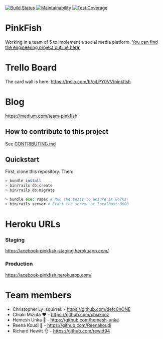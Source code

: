 [![Build Status](https://travis-ci.org/Hemesh-Unka/acebook-pinkfish.svg?branch=production)](https://travis-ci.org/Hemesh-Unka/acebook-pinkfish)
[![Maintainability](https://api.codeclimate.com/v1/badges/9eaa847ec7745c2b8852/maintainability)](https://codeclimate.com/github/Hemesh-Unka/acebook-pinkfish/maintainability)
[![Test Coverage](https://api.codeclimate.com/v1/badges/9eaa847ec7745c2b8852/test_coverage)](https://codeclimate.com/github/Hemesh-Unka/acebook-pinkfish/test_coverage)

# PinkFish
Working in a team of 5 to implement a social media platform. [You can find the engineering project outline here.](https://github.com/makersacademy/course/tree/master/engineering_projects/rails)

# Trello Board
The card wall is here: https://trello.com/b/oiLPY0VV/pinkfish

# Blog
https://medium.com/team-pinkfish

## How to contribute to this project
See [CONTRIBUTING.md](CONTRIBUTING.md)

## Quickstart

First, clone this repository. Then:

```bash
> bundle install
> bin/rails db:create
> bin/rails db:migrate

> bundle exec rspec # Run the tests to ensure it works
> bin/rails server # Start the server at localhost:3000
```
# Heroku URLs
### Staging
https://acebook-pinkfish-staging.herokuapp.com/

### Production
https://acebook-pinkfish.herokuapp.com/

# Team members
- Christopher Ly :squirrel: - https://github.com/defc0nONE
- Chiaki Mizuta :heart: - https://github.com/chiakimz
- Hemesh Unka :tiger: - https://github.com/hemesh-unka
- Reena Koudi :rowboat: - https://github.com/Reenakoudi
- Richard Hewitt :ok_hand: - https://github.com/rewitt94
